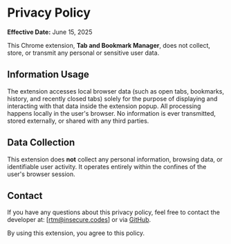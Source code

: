# Privacy Policy

**Effective Date:** June 15, 2025

This Chrome extension, **Tab and Bookmark Manager**, does not collect, store, or transmit any personal or sensitive user data.

## Information Usage

The extension accesses local browser data (such as open tabs, bookmarks, history, and recently closed tabs) solely for the purpose of displaying and interacting with that data inside the extension popup. All processing happens locally in the user's browser. No information is ever transmitted, stored externally, or shared with any third parties.

## Data Collection

This extension does **not** collect any personal information, browsing data, or identifiable user activity. It operates entirely within the confines of the user's browser session.

## Contact

If you have any questions about this privacy policy, feel free to contact the developer at: [rtm@insecure.codes] or via [GitHub](https://github.com/renantmagalhaes).

By using this extension, you agree to this policy.
